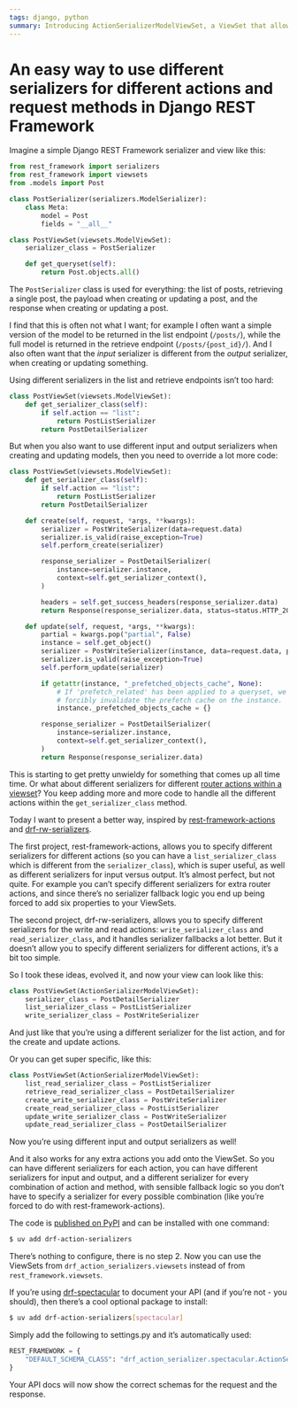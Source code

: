 ```yaml
---
tags: django, python
summary: Introducing ActionSerializerModelViewSet, a ViewSet that allows you to choose a serializer for each action and method combination.
---
```


# An easy way to use different serializers for different actions and request methods in Django REST Framework

Imagine a simple Django REST Framework serializer and view like this:

```python
from rest_framework import serializers
from rest_framework import viewsets
from .models import Post

class PostSerializer(serializers.ModelSerializer):
    class Meta:
        model = Post
        fields = "__all__"

class PostViewSet(viewsets.ModelViewSet):
    serializer_class = PostSerializer

    def get_queryset(self):
        return Post.objects.all()
```

The `PostSerializer` class is used for everything: the list of posts, retrieving a single post, the payload when creating or updating a post, and the response when creating or updating a post. 

I find that this is often not what I want; for example I often want a simple version of the model to be returned in the list endpoint (`/posts/`), while the full model is returned in the retrieve endpoint (`/posts/{post_id}/`). And I also often want that the *input* serializer is different from the *output* serializer, when creating or updating something.

Using different serializers in the list and retrieve endpoints isn’t too hard:

```python
class PostViewSet(viewsets.ModelViewSet):
    def get_serializer_class(self):
        if self.action == "list":
            return PostListSerializer
        return PostDetailSerializer
```

But when you also want to use different input and output serializers when creating and updating models, then you need to override a lot more code:

```python
class PostViewSet(viewsets.ModelViewSet):
    def get_serializer_class(self):
        if self.action == "list":
            return PostListSerializer
        return PostDetailSerializer

    def create(self, request, *args, **kwargs):
        serializer = PostWriteSerializer(data=request.data)
        serializer.is_valid(raise_exception=True)
        self.perform_create(serializer)

        response_serializer = PostDetailSerializer(
            instance=serializer.instance,
            context=self.get_serializer_context(),
        )

        headers = self.get_success_headers(response_serializer.data)
        return Response(response_serializer.data, status=status.HTTP_201_CREATED, headers=headers)

    def update(self, request, *args, **kwargs):
        partial = kwargs.pop("partial", False)
        instance = self.get_object()
        serializer = PostWriteSerializer(instance, data=request.data, partial=partial)
        serializer.is_valid(raise_exception=True)
        self.perform_update(serializer)

        if getattr(instance, "_prefetched_objects_cache", None):
            # If 'prefetch_related' has been applied to a queryset, we need to
            # forcibly invalidate the prefetch cache on the instance.
            instance._prefetched_objects_cache = {}

        response_serializer = PostDetailSerializer(
            instance=serializer.instance,
            context=self.get_serializer_context(),
        )
        return Response(response_serializer.data)
```

This is starting to get pretty unwieldy for something that comes up all time time. Or what about different serializers for different [router actions within a viewset](https://www.django-rest-framework.org/api-guide/viewsets/#marking-extra-actions-for-routing)? You keep adding more and more code to handle all the different actions within the `get_serializer_class` method.

Today I want to present a better way, inspired by [rest-framework-actions](https://github.com/AlexisMunera98/rest-framework-actions) and [drf-rw-serializers](https://github.com/vintasoftware/drf-rw-serializers). 

The first project, rest-framework-actions, allows you to specify different serializers for different actions (so you can have a `list_serializer_class` which is different from the `serializer_class`), which is super useful, as well as different serializers for input versus output. It’s almost perfect, but not quite. For example you can’t specify different serializers for extra router actions, and since there’s no serializer fallback logic you end up being forced to add six properties to your ViewSets.

The second project, drf-rw-serializers, allows you to specify different serializers for the write and read actions: `write_serializer_class` and `read_serializer_class`, and it handles serializer fallbacks a lot better. But it doesn’t allow you to specify different serializers for different actions, it’s a bit too simple.

So I took these ideas, evolved it, and now your view can look like this:

```python
class PostViewSet(ActionSerializerModelViewSet):
    serializer_class = PostDetailSerializer
    list_serializer_class = PostListSerializer
    write_serializer_class = PostWriteSerializer
```

And just like that you’re using a different serializer for the list action, and for the create and update actions.

Or you can get super specific, like this:

```python
class PostViewSet(ActionSerializerModelViewSet):
    list_read_serializer_class = PostListSerializer
    retrieve_read_serializer_class = PostDetailSerializer
    create_write_serializer_class = PostWriteSerializer
    create_read_serializer_class = PostListSerializer
    update_write_serializer_class = PostWriteSerializer
    update_read_serializer_class = PostDetailSerializer
```

Now you’re using different input and output serializers as well!

And it also works for any extra actions you add onto the ViewSet. So you can have different serializers for each action, you can have different serializers for input and output, and a different serializer for every combination of action and method, with sensible fallback logic so you don’t have to specify a serializer for every possible combination (like you’re forced to do with rest-framework-actions).

The code is [published on PyPI](https://pypi.org/project/drf-action-serializers/) and can be installed with one command:

```bash
$ uv add drf-action-serializers
```

There’s nothing to configure, there is no step 2. Now you can use the ViewSets from `drf_action_serializers.viewsets` instead of from `rest_framework.viewsets`.

If you’re using [drf-spectacular](https://drf-spectacular.readthedocs.io/) to document your API (and if you’re not - you should), then there’s a cool optional package to install:

```bash
$ uv add drf-action-serializers[spectacular]
```

Simply add the following to settings.py and it’s automatically used:

```python
REST_FRAMEWORK = {
    "DEFAULT_SCHEMA_CLASS": "drf_action_serializer.spectacular.ActionSerializerAutoSchema",
}
```

Your API docs will now show the correct schemas for the request and the response.